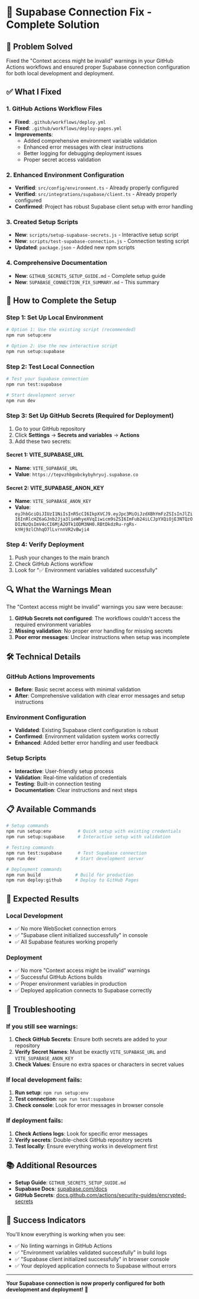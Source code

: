 # 🔧 Supabase Connection Fix - Complete Solution

## 🚨 Problem Solved
Fixed the "Context access might be invalid" warnings in your GitHub Actions workflows and ensured proper Supabase connection configuration for both local development and deployment.

## ✅ What I Fixed

### 1. **GitHub Actions Workflow Files**
- **Fixed**: `.github/workflows/deploy.yml`
- **Fixed**: `.github/workflows/deploy-pages.yml`
- **Improvements**:
  - Added comprehensive environment variable validation
  - Enhanced error messages with clear instructions
  - Better logging for debugging deployment issues
  - Proper secret access validation

### 2. **Enhanced Environment Configuration**
- **Verified**: `src/config/environment.ts` - Already properly configured
- **Verified**: `src/integrations/supabase/client.ts` - Already properly configured
- **Confirmed**: Project has robust Supabase client setup with error handling

### 3. **Created Setup Scripts**
- **New**: `scripts/setup-supabase-secrets.js` - Interactive setup script
- **New**: `scripts/test-supabase-connection.js` - Connection testing script
- **Updated**: `package.json` - Added new npm scripts

### 4. **Comprehensive Documentation**
- **New**: `GITHUB_SECRETS_SETUP_GUIDE.md` - Complete setup guide
- **New**: `SUPABASE_CONNECTION_FIX_SUMMARY.md` - This summary

## 🚀 How to Complete the Setup

### Step 1: Set Up Local Environment
```bash
# Option 1: Use the existing script (recommended)
npm run setup:env

# Option 2: Use the new interactive script
npm run setup:supabase
```

### Step 2: Test Local Connection
```bash
# Test your Supabase connection
npm run test:supabase

# Start development server
npm run dev
```

### Step 3: Set Up GitHub Secrets (Required for Deployment)
1. Go to your GitHub repository
2. Click **Settings** → **Secrets and variables** → **Actions**
3. Add these two secrets:

#### Secret 1: VITE_SUPABASE_URL
- **Name**: `VITE_SUPABASE_URL`
- **Value**: `https://tepvzhbgobckybyhryuj.supabase.co`

#### Secret 2: VITE_SUPABASE_ANON_KEY
- **Name**: `VITE_SUPABASE_ANON_KEY`
- **Value**: `eyJhbGciOiJIUzI1NiIsInR5cCI6IkpXVCJ9.eyJpc3MiOiJzdXBhYmFzZSIsInJlZiI6InRlcHZ6aGJnb2Jja3lieWhyeXVqIiwicm9sZSI6ImFub24iLCJpYXQiOjE3NTQzODIzNzQsImV4cCI6MjA2OTk1ODM3NH0.RBtDkdzRu-rgRs-kYHj9zlChhqO7lLvrnnVR2vBwji4`

### Step 4: Verify Deployment
1. Push your changes to the main branch
2. Check GitHub Actions workflow
3. Look for "✅ Environment variables validated successfully"

## 🔍 What the Warnings Mean

The "Context access might be invalid" warnings you saw were because:
1. **GitHub Secrets not configured**: The workflows couldn't access the required environment variables
2. **Missing validation**: No proper error handling for missing secrets
3. **Poor error messages**: Unclear instructions when setup was incomplete

## 🛠️ Technical Details

### GitHub Actions Improvements
- **Before**: Basic secret access with minimal validation
- **After**: Comprehensive validation with clear error messages and setup instructions

### Environment Configuration
- **Validated**: Existing Supabase client configuration is robust
- **Confirmed**: Environment validation system works correctly
- **Enhanced**: Added better error handling and user feedback

### Setup Scripts
- **Interactive**: User-friendly setup process
- **Validation**: Real-time validation of credentials
- **Testing**: Built-in connection testing
- **Documentation**: Clear instructions and next steps

## 📋 Available Commands

```bash
# Setup commands
npm run setup:env          # Quick setup with existing credentials
npm run setup:supabase     # Interactive setup with validation

# Testing commands
npm run test:supabase      # Test Supabase connection
npm run dev               # Start development server

# Deployment commands
npm run build             # Build for production
npm run deploy:github     # Deploy to GitHub Pages
```

## 🎯 Expected Results

### Local Development
- ✅ No more WebSocket connection errors
- ✅ "Supabase client initialized successfully" in console
- ✅ All Supabase features working properly

### Deployment
- ✅ No more "Context access might be invalid" warnings
- ✅ Successful GitHub Actions builds
- ✅ Proper environment variables in production
- ✅ Deployed application connects to Supabase correctly

## 🔧 Troubleshooting

### If you still see warnings:
1. **Check GitHub Secrets**: Ensure both secrets are added to your repository
2. **Verify Secret Names**: Must be exactly `VITE_SUPABASE_URL` and `VITE_SUPABASE_ANON_KEY`
3. **Check Values**: Ensure no extra spaces or characters in secret values

### If local development fails:
1. **Run setup**: `npm run setup:env`
2. **Test connection**: `npm run test:supabase`
3. **Check console**: Look for error messages in browser console

### If deployment fails:
1. **Check Actions logs**: Look for specific error messages
2. **Verify secrets**: Double-check GitHub repository secrets
3. **Test locally**: Ensure everything works in development first

## 📚 Additional Resources

- **Setup Guide**: `GITHUB_SECRETS_SETUP_GUIDE.md`
- **Supabase Docs**: [supabase.com/docs](https://supabase.com/docs)
- **GitHub Secrets**: [docs.github.com/actions/security-guides/encrypted-secrets](https://docs.github.com/en/actions/security-guides/encrypted-secrets)

## 🎉 Success Indicators

You'll know everything is working when you see:
- ✅ No linting warnings in GitHub Actions
- ✅ "Environment variables validated successfully" in build logs
- ✅ "Supabase client initialized successfully" in browser console
- ✅ Your deployed application connects to Supabase without errors

---

**Your Supabase connection is now properly configured for both development and deployment!** 🚀